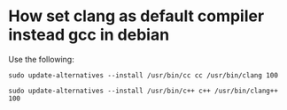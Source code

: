 # How set clang as default compiler instead gcc in debian

Use the following:

```
sudo update-alternatives --install /usr/bin/cc cc /usr/bin/clang 100

sudo update-alternatives --install /usr/bin/c++ c++ /usr/bin/clang++ 100

```
